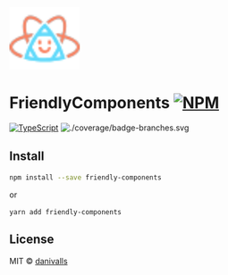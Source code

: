 <img src="./docs/public/fc-logo.svg" width="25%" alt="FriendlyComponents Logo" />

# FriendlyComponents [![NPM](https://img.shields.io/npm/v/friendly-components.svg)](https://www.npmjs.com/package/friendly-components)

[![TypeScript](https://img.shields.io/badge/%3C%2F%3E-TypeScript-%230074c1.svg)](http://www.typescriptlang.org/)
![./coverage/badge-branches.svg](https://img.shields.io/badge/coverage-100%25-green?logo=jest)


## Install

```bash
npm install --save friendly-components
```

or

```
yarn add friendly-components
```

## License

MIT © [danivalls](https://github.com/danivalls)
